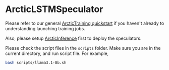 # ArcticLSTMSpeculator

Please refer to our general [ArcticTraining quickstart](https://github.com/snowflakedb/ArcticTraining/tree/main?tab=readme-ov-file#quickstart) if you haven't already to understanding launching training jobs.

Also, please setup [ArcticInference](https://github.com/snowflakedb/ArcticInference/tree/wy/sd) first to deploy the speculators.

Please check the script files in the `scripts` folder. Make sure you are in the current directory, and run script file. For example,

```bash
bash scripts/llama3.1-8b.sh
```
